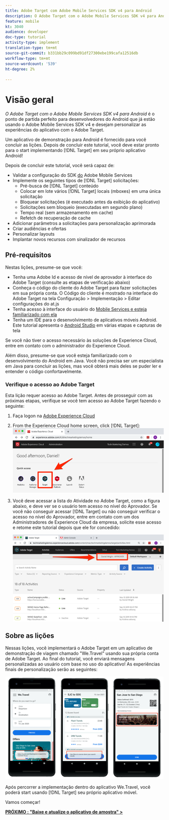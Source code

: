```yaml
---
title: Adobe Target com Adobe Mobile Services SDK v4 para Android
description: O Adobe Target com o Adobe Mobile Services SDK v4 para Android é o ponto de partida perfeito para desenvolvedores do Android que já estão usando o Adobe Mobile Services SDK v4 e desejam personalizar as experiências do aplicativo com o Adobe Target.
feature: mobile
kt: 3040
audience: developer
doc-type: tutorial
activity-type: implement
translation-type: tm+mt
source-git-commit: b331bb29c099bd91df27300ebe199cafa12516db
workflow-type: tm+mt
source-wordcount: '539'
ht-degree: 2%

---
```



# Visão geral

_O Adobe Target com o Adobe Mobile Services SDK v4 para Android_ é o ponto de partida perfeito para desenvolvedores do Android que já estão usando o Adobe Mobile Services SDK v4 e desejam personalizar as experiências do aplicativo com o Adobe Target.

Um aplicativo de demonstração para Android é fornecido para você concluir as lições. Depois de concluir este tutorial, você deve estar pronto para o start implementando [!DNL Target] em seu próprio aplicativo Android!

Depois de concluir este tutorial, você será capaz de:

* Validar a configuração do SDK [do](https://docs.adobe.com/content/help/en/mobile-services/android/getting-started-android/requirements.html) Adobe Mobile Services
* Implemente os seguintes tipos de [!DNL Target] solicitações:
   * Pré-busca de [!DNL Target] conteúdo
   * Colocar em lote vários [!DNL Target] locais (mboxes) em uma única solicitação
   * Bloquear solicitações (é executado antes da exibição do aplicativo)
   * Solicitações sem bloqueio (executadas em segundo plano)
   * Tempo real (sem armazenamento em cache)
   * Refetch de recuperação de cache
* Adicionar parâmetros a solicitações para personalização aprimorada
* Criar audiências e ofertas
* Personalizar layouts
* Implantar novos recursos com sinalizador de recursos

## Pré-requisitos

Nestas lições, presume-se que você:

* Tenha uma Adobe Id e acesso de nível de aprovador à interface do Adobe Target (consulte as etapas de verificação abaixo)
* Conheça o código do cliente do Adobe Target para fazer solicitações em sua própria conta. O Código do cliente é mostrado na interface do Adobe Target na tela Configuração > Implementação > Editar configurações do at.js
* Tenha acesso à interface do usuário do [Mobile Services e esteja familiarizado com ela](https://mobilemarketing.adobe.com)
* Tenha um IDE para o desenvolvimento de aplicativos móveis Android. Este tutorial apresenta o [Android Studio](https://developer.android.com/studio/install) em várias etapas e capturas de tela

Se você não tiver o acesso necessário às soluções de Experience Cloud, entre em contato com o administrador do Experience Cloud.

Além disso, presume-se que você esteja familiarizado com o desenvolvimento do Android em Java. Você não precisa ser um especialista em Java para concluir as lições, mas você obterá mais deles se puder ler e entender o código confortavelmente.

### Verifique o acesso ao Adobe Target

Esta lição requer acesso ao Adobe Target. Antes de prosseguir com as próximas etapas, verifique se você tem acesso ao Adobe Target fazendo o seguinte:

1. Faça logon na [Adobe Experience Cloud](https://experience.adobe.com/)
1. From the Experience Cloud home screen, click [!DNL Target]:
   ![Tela inicial Experience Cloud](assets/aec_homeScreen_clickTarget.png)
1. Você deve acessar a lista do Atividade no Adobe Target, como a figura abaixo, e deve ver se o usuário tem acesso no nível do Aprovador. Se você não conseguir acessar [!DNL Target] ou não conseguir verificar o acesso no nível do Aprovador, entre em contato com um dos Administradores de Experience Cloud da empresa, solicite esse acesso e retome este tutorial depois que ele for concedido:

   ![Adobe UI](assets/targetUI_approver.png)

## Sobre as lições

Nessas lições, você implementará o Adobe Target em um aplicativo de demonstração de viagem chamado &quot;We.Travel&quot; usando sua própria conta de Adobe Target. Ao final do tutorial, você enviará mensagens personalizadas ao usuário com base no uso do aplicativo! As experiências finais de personalização serão as seguintes:

![Final do aplicativo We.Travel](assets/overview_final_result.jpg)

Após percorrer a implementação dentro do aplicativo We.Travel, você poderá start usando [!DNL Target] seu próprio aplicativo móvel.

Vamos começar!

**[PRÓXIMO : &quot;Baixe e atualize o aplicativo de amostra&quot; >](download-and-update-the-sample-app.md)**
